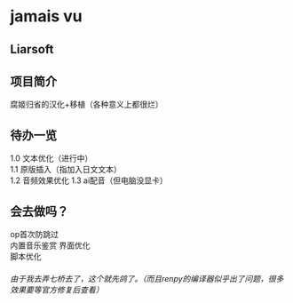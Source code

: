 # jamais vu


## Liarsoft

## 项目简介
腐姬归省的汉化+移植（各种意义上都很烂）   


## 待办一览
1.0 文本优化（进行中）   
1.1 原版插入（指加入日文文本）   
1.2 音频效果优化
1.3 ai配音（但电脑没显卡）      


## 会去做吗？
op首次防跳过   
内置音乐鉴赏
界面优化   
脚本优化   


###### 由于我去弄七桥去了，这个就先鸽了。（而且renpy的编译器似乎出了问题，很多效果要等官方修复后查看）
